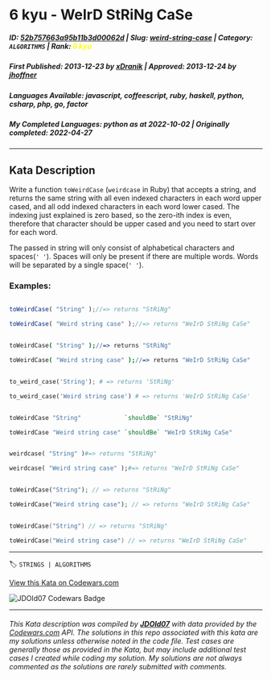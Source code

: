 # 6 kyu - WeIrD StRiNg CaSe

##### **ID**: [52b757663a95b11b3d00062d](https://www.codewars.com/kata/52b757663a95b11b3d00062d) | **Slug**: [weird-string-case](https://www.codewars.com/kata/52b757663a95b11b3d00062d) | **Category**: `ALGORITHMS` | **Rank**: <span style="color:yellow">6 kyu</span>

##### **First Published**: 2013-12-23 ***by*** [xDranik](https://www.codewars.com/users/xDranik) | **Approved**: 2013-12-24 ***by*** [jhoffner](https://www.codewars.com/users/jhoffner)

##### **Languages Available**: javascript, coffeescript, ruby, haskell, python, csharp, php, go, factor

##### **My Completed Languages**: python ***as at*** 2022-10-02 | **Originally completed**: 2022-04-27

---

## Kata Description


Write a function `toWeirdCase` (`weirdcase` in Ruby) that accepts a string, and returns the same string with all even indexed characters in each word upper cased, and all odd indexed characters in each word lower cased. The indexing just explained is zero based, so the zero-ith index is even, therefore that character should be upper cased and you need to start over for each word.



The passed in string will only consist of alphabetical characters and spaces(`' '`). Spaces will only be present if there are multiple words. Words will be separated by a single space(`' '`).



### Examples:

```javascript

toWeirdCase( "String" );//=> returns "StRiNg"

toWeirdCase( "Weird string case" );//=> returns "WeIrD StRiNg CaSe"

```

```coffeescript

toWeirdCase( "String" );//=> returns "StRiNg"

toWeirdCase( "Weird string case" );//=> returns "WeIrD StRiNg CaSe"

```

```python

to_weird_case('String'); # => returns 'StRiNg'

to_weird_case('Weird string case') # => returns 'WeIrD StRiNg CaSe'

```

```haskell

toWeirdCase "String"            `shouldBe` "StRiNg"

toWeirdCase "Weird string case" `shouldBe` "WeIrD StRiNg CaSe"

```

```ruby

weirdcase( "String" )#=> returns "StRiNg"

weirdcase( "Weird string case" );#=> returns "WeIrD StRiNg CaSe"

```

```php

toWeirdCase("String"); // => returns "StRiNg"

toWeirdCase("Weird string case"); // => returns "WeIrD StRiNg CaSe"

```

```go

toWeirdCase("String") // => returns "StRiNg"

toWeirdCase("Weird string case") // => returns "WeIrD StRiNg CaSe"

```

---


🏷 `STRINGS | ALGORITHMS`


[View this Kata on Codewars.com](https://www.codewars.com/kata/52b757663a95b11b3d00062d)

![](https://www.codewars.com/users/jdold07/badges/large "JDOld07 Codewars Badge")

---

###### *This Kata description was compiled by [**JDOld07**](https://tpstech.dev) with data provided by the [Codewars.com](https://www.codewars.com) API.  The solutions in this repo associated with this kata are my solutions unless otherwise noted in the code file.  Test cases are generally those as provided in the Kata, but may include additional test cases I created while coding my solution.  My solutions are not always commented as the solutions are rarely submitted with comments.*
